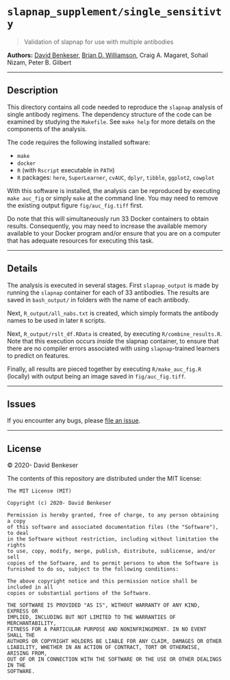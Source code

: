 
# `slapnap_supplement/single_sensitivty`

> Validation of slapnap for use with multiple antibodies

**Authors:** [David Benkeser](https://www.github.com/benkeser/), [Brian
D. Williamson](https://www.github.com/bdwilliamson), Craig A. Magaret, Sohail Nizam, Peter B. Gilbert

-----

## Description

This directory contains all code needed to reproduce the `slapnap` analysis of single antibody regimens. The dependency structure of the code can be examined by studying the `Makefile`. See `make help` for more details on the components of the analysis.

The code requires the following installed software:
* `make`
* `docker`
* `R` (with `Rscript` executable in `PATH`)
* `R` packages: `here`, `SuperLearner`, `cvAUC`, `dplyr`, `tibble`, `ggplot2`, `cowplot`

With this software is installed, the analysis can be reproduced by executing `make auc_fig` or simply `make` at the command line. You may need to remove the existing output figure `fig/auc_fig.tiff` first.

Do note that this will simultaneously run 33 Docker containers to obtain results. Consequently, you may need to increase the available memory available to your Docker program and/or ensure that you are on a computer that has adequate resources for executing this task.

-----

## Details

The analysis is executed in several stages. First `slapnap_output` is made by running the `slapnap` container for each of 33 antibodies. The results are saved in `bash_output/` in folders with the name of each antibody.

Next, `R_output/all_nabs.txt` is created, which simply formats the antibody names to be used in later `R` scripts.

Next, `R_output/rslt_df.RData` is created, by executing `R/combine_results.R`. Note that this execution occurs *inside* the slapnap container, to ensure that there are no compiler errors associated with using `slapnap`-trained learners to predict on features.

Finally, all results are pieced together by executing `R/make_auc_fig.R` (locally) with output being an image saved in `fig/auc_fig.tiff`.

-----

## Issues

If you encounter any bugs, please [file an issue](https://github.com/benkeser/slapnap_supplement/issues).

-----

## License

© 2020- David Benkeser

The contents of this repository are distributed under the MIT license:

    The MIT License (MIT)

    Copyright (c) 2020- David Benkeser

    Permission is hereby granted, free of charge, to any person obtaining a copy
    of this software and associated documentation files (the "Software"), to deal
    in the Software without restriction, including without limitation the rights
    to use, copy, modify, merge, publish, distribute, sublicense, and/or sell
    copies of the Software, and to permit persons to whom the Software is
    furnished to do so, subject to the following conditions:

    The above copyright notice and this permission notice shall be included in all
    copies or substantial portions of the Software.

    THE SOFTWARE IS PROVIDED "AS IS", WITHOUT WARRANTY OF ANY KIND, EXPRESS OR
    IMPLIED, INCLUDING BUT NOT LIMITED TO THE WARRANTIES OF MERCHANTABILITY,
    FITNESS FOR A PARTICULAR PURPOSE AND NONINFRINGEMENT. IN NO EVENT SHALL THE
    AUTHORS OR COPYRIGHT HOLDERS BE LIABLE FOR ANY CLAIM, DAMAGES OR OTHER
    LIABILITY, WHETHER IN AN ACTION OF CONTRACT, TORT OR OTHERWISE, ARISING FROM,
    OUT OF OR IN CONNECTION WITH THE SOFTWARE OR THE USE OR OTHER DEALINGS IN THE
    SOFTWARE.
